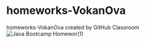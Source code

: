 # homeworks-VokanOva
homeworks-VokanOva created by GitHub Classroom
![Java Bootcamp Homewor(1)](https://user-images.githubusercontent.com/102381976/182479645-dc17f9fe-ebc9-4c64-be1f-971ceaac92c1.png)
